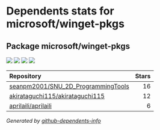 # Dependents stats for microsoft/winget-pkgs

## Package microsoft/winget-pkgs

[![](https://img.shields.io/static/v1?label=Used%20by&message=19&color=informational&logo=slickpic)](https://github.com/microsoft/winget-pkgs/network/dependents)
[![](https://img.shields.io/static/v1?label=Used%20by%20(public)&message=3&color=informational&logo=slickpic)](https://github.com/microsoft/winget-pkgs/network/dependents)
[![](https://img.shields.io/static/v1?label=Used%20by%20(private)&message=16&color=informational&logo=slickpic)](https://github.com/microsoft/winget-pkgs/network/dependents)
[![](https://img.shields.io/static/v1?label=Used%20by%20(stars)&message=34&color=informational&logo=slickpic)](https://github.com/microsoft/winget-pkgs/network/dependents)

| Repository | Stars  |
| :--------  | -----: |
|[seanpm2001/SNU_2D_ProgrammingTools](https://github.com/seanpm2001/SNU_2D_ProgrammingTools) | 16 |
|[akirataguchi115/akirataguchi115](https://github.com/akirataguchi115/akirataguchi115) | 12 |
|[aprilaili/aprilaili](https://github.com/aprilaili/aprilaili) | 6 |

_Generated by [github-dependents-info](https://github.com/nvuillam/github-dependents-info)_
